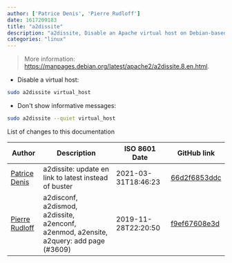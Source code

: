 ```yaml
---
author: ['Patrice Denis', 'Pierre Rudloff']
date: 1617209183
title: "a2dissite"
description: "a2dissite, Disable an Apache virtual host on Debian-based OSes."
categories: "linux"
---
```

> More information: <https://manpages.debian.org/latest/apache2/a2dissite.8.en.html>.

- Disable a virtual host:

```bash
sudo a2dissite virtual_host
```

- Don't show informative messages:

```bash
sudo a2dissite --quiet virtual_host
```
List of changes to this documentation


Author | Description | ISO 8601 Date | GitHub link
------|-----|-----|-----
[Patrice Denis](mailto:patrice.denis@gmail.com) | a2dissite: update en link to latest instead of buster | 2021-03-31T18:46:23 | [66d2f6853ddc](https://github.com/tldr-pages/tldr/commit/66d2f6853ddcc80d86a4867d496b38fb250a4f08)
[Pierre Rudloff](mailto:contact@rudloff.pro) | a2disconf, a2dismod, a2dissite, a2enconf, a2enmod, a2ensite, a2query: add page (#3609) | 2019-11-28T22:20:50 | [f9ef67608e3d](https://github.com/tldr-pages/tldr/commit/f9ef67608e3d1f35d9383dc792e1ec6f5df02275)


